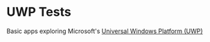 # UWP Tests
Basic apps exploring Microsoft's [Universal Windows Platform (UWP)](https://docs.microsoft.com/en-us/windows/uwp/)
